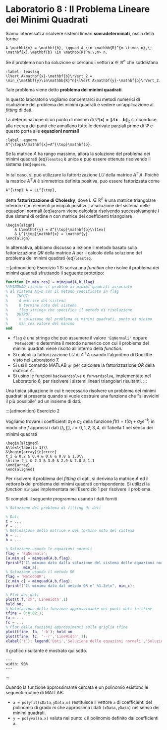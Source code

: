 # Laboratorio 8 : Il Problema Lineare dei Minimi Quadrati

Siamo interessati a risolvere sistemi lineari **sovradeterminati**, ossia della forma
```{math}
A \mathbf{x} = \mathbf{b}, \qquad A \in \mathbb{R}^{m \times n},\; \mathbf{x},\mathbf{b} \in \mathbb{R}^n,\;m> n.
```
Se il problema non ha soluzione si cercano i vettori $\mathbf{x}\in \mathbb{R}^{n}$ che soddisfano
```{math}
:label: leastsq
\lVert A\mathbf{x}-\mathbf{b}\rVert_2 = \min_{\mathbf{y}\in\mathbb{R}^n}\lVert A\mathbf{y}-\mathbf{b}\rVert_2.
```
Tale problema viene detto **problema dei minimi quadrati**.

In questo laboratorio vogliamo concentrarci su metodi numerici di risoluzione del problema dei minimi quadrati e vedere un'applicazione al *fitting* di dati.

La determinazione di un punto di minimo di $\Psi(\mathbf{x})=\lVert A\mathbf{x}-\mathbf{b}\rVert_2$ si riconduce alla ricerca dei punti che annullano tutte le derivate parziali prime di $\Psi$ e questo porta alle **equazioni normali**
```{math}
:label: eqnorm
A^{\top}A\mathbf{x}=A^{\top}\mathbf{b}.
```
Se la matrice $A$ ha rango massimo, allora la soluzione del problema dei minimi quadrati {eq}`leastsq` è unica e può essere ottenuta risolvendo il sistema {eq}`eqnorm`.

In tal caso, si può utilizzare la fattorizzazione $LU$ della matrice $A^{\top}A$. Poiché la matrice $A^{\top}A$ è simmetrica definita positiva, puo essere fattorizzata come
```{math}
A^{\top} A = LL^{\top},
```
detta **fattorizzazione di Cholesky**, dove $L\in\mathbb{R}^n$ è una matrice triangolare inferiore con elementi principali positivi.
La soluzione del sistema delle equazioni normali {eq}`eqnorm` viene calcolata risolvendo successivamente i due sistemi
di ordine $n$ con matrice dei coefficienti triangolare
```{math}
\begin{align}
    & L\mathbf{y} = A^{\top}\mathbf{b}\\[1ex]
    & L^{\top}\mathbf{x} = \mathbf{y}.
\end{align}
```

In alternativa, abbiamo discusso a lezione il metodo basato sulla fattorizzazione $QR$ della matrice $A$ per il calcolo della soluzione del problema dei minimi quadrati {eq}`leastsq`.

:::{admonition} Esercizio 1
Si scriva una *function* che risolve il problema dei minimi quadrati sfruttando il seguente prototipo:
```matlab
function [x,min_res] = minquad(A,b,flag)
%%MINQUAD risolve il problem ai minimi quadrati associato
% al sistema Ax=b con il metodo specificato in flag
%    INPUT:
%     A matrice del sistema
%     b termine noto del sistema
%     flag stringa che specifica il metodo di risoluzione
%    OUTPUT:
%     x soluzione del problema ai minimi quadrati, punto di minimo
%     min_res valore del minimo
end
```
- `flag` è una stringa che può assumere il valore `'EqNormali'` oppure `'MetodoQR'` e determina il metodo numerico con cui il problema dei minimi quadrati viene risolto all'interno della *function*.
- Si calcoli la fattorizzazione $LU$ di $A^{\top}A$ usando l'algoritmo di Doolittle visto nel Laboratorio 7.
- Si usi il comando MATLAB `qr` per calcolare la fattorizzazione $QR$ della matrice $A$.
- Si usino le funzioni `backwardsolve` e `forwardsolve`, implementate nel Laboratorio 6, per risolvere i sistemi lineari triangolari risultanti.
:::


Una tipica situazione in cui è necessario risolvere un problema dei minimi quadrati si presenta quando si vuole costruire una funzione che "si avvicini il più possibile" ad un insieme di dati.

:::{admonition} Esercizio 2

Vogliamo trovare i coefficienti $a_1$ e $a_2$ della funzione $f(t) = t(a_1+a_2 e^{-t})$ in modo che $f$ approssi i dati $(t_i,f_i)$, $i=0,1,2,3,4$, di Tabella 1 nel senso dei minimi quadrati
```{math}
\begin{aligned}
&\text{Tabella 1}\\
&\begin{array}{c|ccccc}
t_i & 0.2 & 0.4 & 0.6 & 0.8 & 1.0\\
\hline f_i & 2.3 & 3.0 & 2.9 & 2.0 & 1.1
\end{array}
\end{aligned}
```
Per risolvere il problema del *fitting* di dati, si derivino la matrice $A$ ed il vettore $\mathbf{b}$ del problema dei minimi quadrati corrispondente. Si utilizzi la *function* `minquad` implementata nell'Esercizio 1 per risolvere il problema.

Si completi il seguente programma usando i dati forniti
```matlab
% Soluzione del problema di fitting di dati

% Dati
t = ...
f = ...
% Definizione della matrice e del termine noto del sistema
A = ...
b = ...

% Soluzione usando le equazioni normali
flag = 'EqNormali';
[a,min_a] = minquad(A,b,flag);
fprintf("Il minimo dato dalla soluzione del sistema delle equazioni normali e' %1.2e\n",...
        min_a);
% Soluzione usando il metodo QR
flag = 'MetodoQR';
[c,min_c] = minquad(A,b,flag);
fprintf("Il minimo dato dal metodo QR e' %1.2e\n", min_c);

% Plot dei dati
plot(t,f,'sk','LineWidth',1)
hold on;
% Valutazione della funzione approssimante nei punti dati in tfine 
tfine = 0:0.02:1;
fa = ...
fc = ...
% Plot delle funzioni approssimanti sulla griglia tfine
plot(tfine, fa, '-b'); hold on
plot(tfine, fc, '--r','LineWidth',1);
xlabel('t'); legend('Dati','Soluzione delle equazioni normali','Soluzione del metodo QR','Location','best')
```
Il grafico risultante è mostrato qui sotto.
```{figure} ./images/datafitting.png
---
width: 90%
---
```
:::

Quando la funzione approssimante cercata è un polinomio esistono le seguenti routine di MATLAB:
- `a = polyfit(xData,yData,m)` restituisce il vettore `a` di coefficienti del polinomio di grado $m$ che approssima i dati `(xData,yData)` nel senso dei minimi quadrati.
- `y = polyval(a,x)` valuta nel punto `x` il polinomio definito dai coefficienti `a`.
